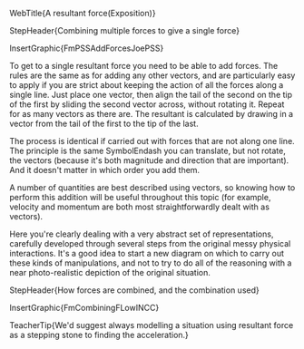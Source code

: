 WebTitle{A resultant force(Exposition)}

StepHeader{Combining multiple forces to give a single force}

InsertGraphic{FmPSSAddForcesJoePSS}

To get to a single resultant force you need to be able to add forces. The rules are the same as for adding any other vectors, and are particularly easy to apply if you are strict about keeping the action of all the forces along a single line. Just place one vector, then align the tail of the second on the tip of the first by sliding the second vector across, without rotating it. Repeat for as many vectors as there are. The resultant is calculated by drawing in a vector from the tail of the first to the tip of the last.

The process is identical if carried out with forces that are not along one line. The principle is the same SymbolEndash you can translate, but not rotate, the vectors (because it's both magnitude and direction that are important). And it doesn't matter in which order you add them.

A number of quantities are best described using vectors, so knowing how to perform this addition will be useful throughout this topic (for example, velocity and momentum are both most straightforwardly dealt with as vectors).

Here you're clearly dealing with a very abstract set of representations, carefully developed through several steps from the original messy physical interactions. It's a good idea to start a new diagram on which to carry out these kinds of manipulations, and not to try to do all of the reasoning with a near photo-realistic depiction of the original situation.

StepHeader{How forces are combined, and the combination used}

InsertGraphic{FmCombiningFLowINCC}

TeacherTip{We'd suggest always modelling a situation using resultant force as a stepping stone to finding the acceleration.}

